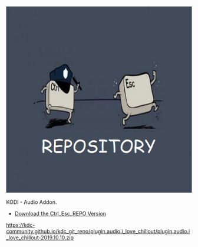 ![I Love Chillout](icon.png)

KODI - Audio Addon.



* [Download the Ctrl_Esc_REPO Version](https://bit.ly/2Xni9fR)



https://kdc-community.github.io/kdc_git_repo/plugin.audio.i_love_chillout/plugin.audio.i_love_chillout-2019.10.10.zip
